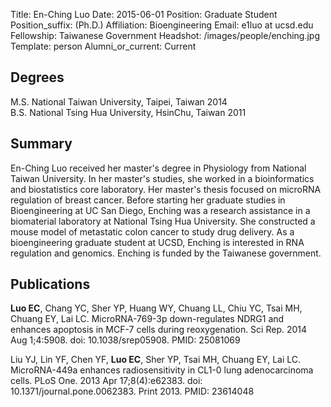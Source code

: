 Title: En-Ching Luo
Date: 2015-06-01
Position: Graduate Student
Position_suffix: (Ph.D.)
Affiliation: Bioengineering
Email: e1luo at ucsd.edu
Fellowship: Taiwanese Government
Headshot: /images/people/enching.jpg
Template: person
Alumni_or_current: Current
<!-- Status: draft -->

## Degrees

M.S. National Taiwan University, Taipei, Taiwan 2014<br>
B.S. National Tsing Hua University, HsinChu, Taiwan 2011<br>


## Summary

En-Ching Luo received her master's degree in Physiology from National Taiwan University. In her master's studies, she worked in a bioinformatics and biostatistics core laboratory. Her master's thesis focused on microRNA regulation of breast cancer. Before starting her graduate studies in Bioengineering at UC San Diego, Enching was a research assistance in a biomaterial laboratory at National Tsing Hua University. She constructed a mouse model of metastatic colon cancer to study drug delivery. As a bioengineering graduate student at UCSD, Enching is interested in RNA regulation and genomics. Enching is funded by the Taiwanese government.

## Publications

**Luo EC**, Chang YC, Sher YP, Huang WY, Chuang LL, Chiu YC, Tsai MH, Chuang EY, Lai LC. MicroRNA-769-3p down-regulates NDRG1 and enhances apoptosis in MCF-7 cells during reoxygenation. Sci Rep. 2014 Aug 1;4:5908. doi: 10.1038/srep05908. PMID: 25081069

Liu YJ, Lin YF, Chen YF, **Luo EC**, Sher YP, Tsai MH, Chuang EY, Lai LC. MicroRNA-449a enhances radiosensitivity in CL1-0 lung adenocarcinoma cells. PLoS One. 2013 Apr 17;8(4):e62383. doi: 10.1371/journal.pone.0062383. Print 2013. PMID: 23614048